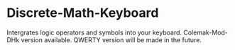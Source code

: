 # Discrete-Math-Keyboard
Intergrates logic operators and symbols into your keyboard.
Colemak-Mod-DHk version available.
QWERTY version will be made in the future.
